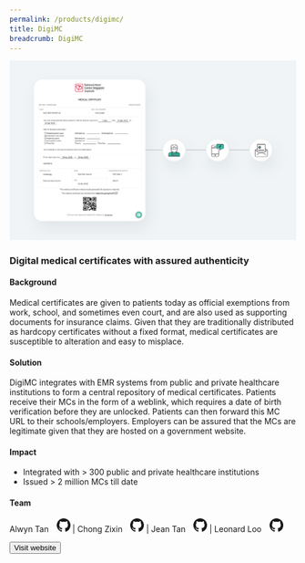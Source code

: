 ```yaml
---
permalink: /products/digimc/
title: DigiMC
breadcrumb: DigiMC
---
```

![Alt text for image on Isomer site](/images/Digimc.png)
### Digital medical certificates with assured authenticity

#### Background 

Medical certificates are given to patients today as official exemptions from work, school, and sometimes even court, and are also used as supporting documents for insurance claims. Given that they are traditionally distributed as hardcopy certificates without a fixed format, medical certificates are susceptible to alteration and easy to misplace. 

#### Solution

DigiMC integrates with EMR systems from public and private healthcare institutions to form a central repository of medical certificates. Patients receive their MCs in the form of a weblink, which requires a date of birth verification before they are unlocked. Patients can then forward this MC URL to their schools/employers. Employers can be assured that the MCs are legitimate given that they are hosted on a government website.

#### Impact

* Integrated with > 300 public and private healthcare institutions
* Issued > 2 million MCs till date

#### Team

Alwyn Tan <a href="https://github.com/LoneRifle" style="display: inline-block; width: 24px; height: 24px; margin-bottom: -5px; margin-left: 10px;">
    <img border="0" alt="Github account" src="/images/Github-Mark-32px.png">
</a> | Chong Zixin <a href="https://github.com/chongzixin" style="display: inline-block; width: 24px; height: 24px; margin-bottom: -5px; margin-left: 10px;">
    <img border="0" alt="Github account" src="/images/Github-Mark-32px.png">
</a> | Jean Tan <a href="https://github.com/jeantanzj" style="display: inline-block; width: 24px; height: 24px; margin-bottom: -5px; margin-left: 10px;">
    <img border="0" alt="Github account" src="/images/Github-Mark-32px.png">
</a> | Leonard Loo <a href="https://github.com/leonardloo" style="display: inline-block; width: 24px; height: 24px; margin-bottom: -5px; margin-left: 10px;">
    <img border="0" alt="Github account" src="/images/Github-Mark-32px.png">
</a>


<a href="https://mc.gov.sg" target="_blank">
    <button class="bp-button is-secondary is-medium has-text-white is-uppercase search-button">
        Visit website
    </button>
</a>